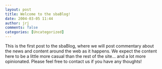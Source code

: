 ```yaml
---
layout: post
title: Welcome to the sbaBlog!
date: 2004-03-05 11:44
author: jrj
comments: false
categories: [Uncategorized]
---
```

This is the first post to the sbaBlog, where we will post commentary about the news and content around the web as it happens. We expect the content here to be a little more casual than the rest of the site... and a lot more opinionated. Please feel free to contact us if you have any thoughts!
